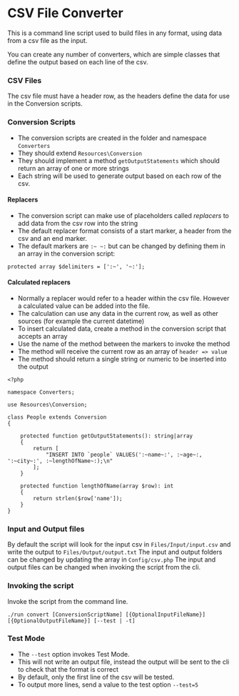 # CSV File Converter

This is a command line script used to build files in any format, using data from a csv file as the input.

You can create any number of converters, which are simple classes that define the output based on each line of the csv.

### CSV Files
The csv file must have a header row, as the headers define the data for use in the Conversion scripts.

### Conversion Scripts

- The conversion scripts are created in the folder and namespace `Converters`
- They should extend `Resources\Conversion`
- They should implement a method `getOutputStatements` which should return an array of one or more strings
- Each string will be used to generate output based on each row of the csv.

#### Replacers

- The conversion script can make use of placeholders called _replacers_ to add data from the csv row into the string
- The default replacer format consists of a start marker, a header from the csv and an end marker.
- The default markers are `:~ ~:` but can be changed by defining them in an array in the conversion script: 
```
protected array $delimiters = [':~', '~:'];
```

#### Calculated replacers

- Normally a replacer would refer to a header within the csv file. However a calculated value can be added into the file.
- The calculation can use any data in the current row, as well as other sources (for example the current datetime)
- To insert calculated data, create a method in the conversion script that accepts an array
- Use the name of the method between the markers to invoke the method
- The method will receive the current row as an array of `header => value`
- The method should return a single string or numeric to be inserted into the output

```
<?php

namespace Converters;

use Resources\Conversion;

class People extends Conversion
{

    protected function getOutputStatements(): string|array
    {
        return [
            "INSERT INTO `people` VALUES(':~name~:', :~age~:, ':~city~:', :~lengthOfName~:);\n"
        ];
    }

    protected function lengthOfName(array $row): int
    {
        return strlen($row['name']);
    }
}
```

### Input and Output files

By default the script will look for the input csv in `Files/Input/input.csv` and write the output to `Files/Output/output.txt`
The input and output folders can be changed by updating the array in `Config/csv.php`
The input and output files can be changed when invoking the script from the cli.

### Invoking the script

Invoke the script from the command line.

```
./run convert [ConversionScriptName] [{OptionalInputFileName}] [{OptionalOutputFileName}] [--test | -t]
```

### Test Mode

- The `--test` option invokes Test Mode. 
- This will not write an output file, instead the output will be sent to the cli to check that the format is correct
- By default, only the first line of the csv will be tested. 
- To output more lines, send a value to the test option `--test=5`
